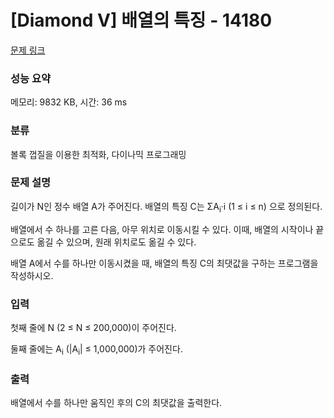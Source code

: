 # [Diamond V] 배열의 특징 - 14180 

[문제 링크](https://www.acmicpc.net/problem/14180) 

### 성능 요약

메모리: 9832 KB, 시간: 36 ms

### 분류

볼록 껍질을 이용한 최적화, 다이나믹 프로그래밍

### 문제 설명

<p>길이가 N인 정수 배열 A가 주어진다. 배열의 특징 C는 ΣA<sub>i</sub>·i (1 ≤ i ≤ n) 으로 정의된다.</p>

<p>배열에서 수 하나를 고른 다음, 아무 위치로 이동시킬 수 있다. 이때, 배열의 시작이나 끝으로도 옮길 수 있으며, 원래 위치로도 옮길 수 있다.</p>

<p>배열 A에서 수를 하나만 이동시켰을 때, 배열의 특징 C의 최댓값을 구하는 프로그램을 작성하시오. </p>

### 입력 

 <p>첫째 줄에 N (2 ≤ N ≤ 200,000)이 주어진다.</p>

<p>둘째 줄에는 A<sub>i</sub> (|A<sub>i</sub>| ≤ 1,000,000)가 주어진다.</p>

### 출력 

 <p>배열에서 수를 하나만 움직인 후의 C의 최댓값을 출력한다.</p>

